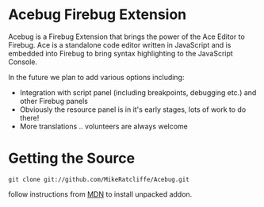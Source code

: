 Acebug Firebug Extension
========================

Acebug is a Firebug Extension that brings the power of the Ace Editor to Firebug. Ace is a standalone code editor written in JavaScript and is embedded into Firebug to bring syntax highlighting to the JavaScript Console.

In the future we plan to add various options including:

* Integration with script panel (including breakpoints, debugging etc.) and other Firebug panels
* Obviously the resource panel is in it's early stages, lots of work to do there!
* More translations .. volunteers are always welcome

Getting the Source
==================

    git clone git://github.com/MikeRatcliffe/Acebug.git

follow instructions from [MDN](https://developer.mozilla.org/en/Setting_up_extension_development_environment#Custom_code_location) to install unpacked addon.

